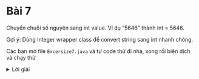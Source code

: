 # Bài 7
Chuyển chuỗi số nguyên sang int value. Ví dụ “5646” thành int = 5646.  

Gợi ý: Dùng Integer wrapper class để convert string sang int nhanh chóng.


Các bạn mở file `Excersize7.java` và tự code thử đi nha, xong rồi biên dịch và chạy thử

<details>
    <summary>Lời giải</summary>
    ```

        public class Excersize7 {

            public static void main(String[] args) {
                String str = "123";
                int i1 = Integer.valueOf(str);
                System.out.println(i1);

            }

        }

    ```
</details>